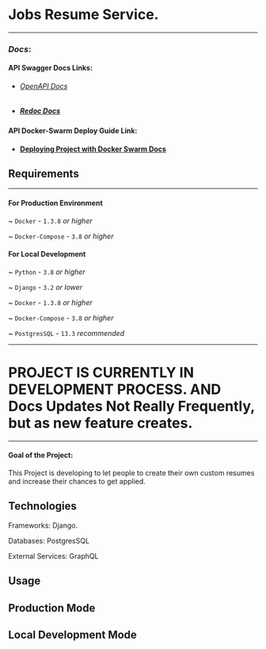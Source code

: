 # Jobs Resume Service. 

---
### *Docs*: 

#### API Swagger Docs Links: 
* ###### [OpenAPI Docs]("http://localhost:8000/swagger/)
* ##### [Redoc Docs]("http://localhost:8000/redoc/)

#### API Docker-Swarm Deploy Guide Link:

* #### [Deploying Project with Docker Swarm Docs]("https://github.com/LovePelmeni/blob/JobsResumeCompilerService/SWARM.md")


## Requirements 

---

#### For Production Environment

~ `Docker` - `1.3.8` *or higher*

~ `Docker-Compose` - `3.8` *or higher*

#### For Local Development

~ `Python` - `3.8` *or higher*

~ `Django` - `3.2` *or lower*

~ `Docker` - `1.3.8` *or higher*

~ `Docker-Compose` - `3.8` *or higher*

~ `PostgresSQL` - `13.3` *recommended* 


---
# PROJECT IS CURRENTLY IN DEVELOPMENT PROCESS. AND Docs Updates Not Really Frequently, but as new feature creates.

---
#### Goal of the Project: 
This Project is developing to let people to create their own custom resumes and increase their chances to get applied.

## Technologies 
    
Frameworks: Django.

Databases: PostgresSQL 

External Services: GraphQL 



## Usage 

## Production Mode 

## Local Development Mode 

